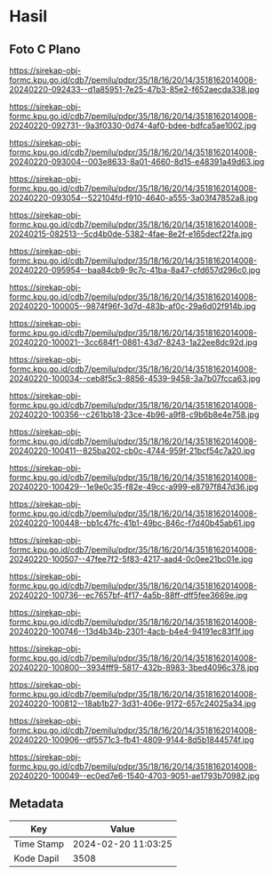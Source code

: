 # Hasil

## Foto C Plano

https://sirekap-obj-formc.kpu.go.id/cdb7/pemilu/pdpr/35/18/16/20/14/3518162014008-20240220-092433--d1a85951-7e25-47b3-85e2-f652aecda338.jpg

https://sirekap-obj-formc.kpu.go.id/cdb7/pemilu/pdpr/35/18/16/20/14/3518162014008-20240220-092731--9a3f0330-0d74-4af0-bdee-bdfca5ae1002.jpg

https://sirekap-obj-formc.kpu.go.id/cdb7/pemilu/pdpr/35/18/16/20/14/3518162014008-20240220-093004--003e8633-8a01-4660-8d15-e48391a49d63.jpg

https://sirekap-obj-formc.kpu.go.id/cdb7/pemilu/pdpr/35/18/16/20/14/3518162014008-20240220-093054--522104fd-f910-4640-a555-3a03f47852a8.jpg

https://sirekap-obj-formc.kpu.go.id/cdb7/pemilu/pdpr/35/18/16/20/14/3518162014008-20240215-082513--5cd4b0de-5382-4fae-8e2f-e165decf22fa.jpg

https://sirekap-obj-formc.kpu.go.id/cdb7/pemilu/pdpr/35/18/16/20/14/3518162014008-20240220-095954--baa84cb9-9c7c-41ba-8a47-cfd657d296c0.jpg

https://sirekap-obj-formc.kpu.go.id/cdb7/pemilu/pdpr/35/18/16/20/14/3518162014008-20240220-100005--9874f96f-3d7d-483b-af0c-29a6d02f914b.jpg

https://sirekap-obj-formc.kpu.go.id/cdb7/pemilu/pdpr/35/18/16/20/14/3518162014008-20240220-100021--3cc684f1-0861-43d7-8243-1a22ee8dc92d.jpg

https://sirekap-obj-formc.kpu.go.id/cdb7/pemilu/pdpr/35/18/16/20/14/3518162014008-20240220-100034--ceb8f5c3-8856-4539-9458-3a7b07fcca63.jpg

https://sirekap-obj-formc.kpu.go.id/cdb7/pemilu/pdpr/35/18/16/20/14/3518162014008-20240220-100356--c261bb18-23ce-4b96-a9f8-c9b6b8e4e758.jpg

https://sirekap-obj-formc.kpu.go.id/cdb7/pemilu/pdpr/35/18/16/20/14/3518162014008-20240220-100411--825ba202-cb0c-4744-959f-21bcf54c7a20.jpg

https://sirekap-obj-formc.kpu.go.id/cdb7/pemilu/pdpr/35/18/16/20/14/3518162014008-20240220-100429--1e9e0c35-f82e-49cc-a999-e8797f847d36.jpg

https://sirekap-obj-formc.kpu.go.id/cdb7/pemilu/pdpr/35/18/16/20/14/3518162014008-20240220-100448--bb1c47fc-41b1-49bc-846c-f7d40b45ab61.jpg

https://sirekap-obj-formc.kpu.go.id/cdb7/pemilu/pdpr/35/18/16/20/14/3518162014008-20240220-100507--47fee7f2-5f83-4217-aad4-0c0ee21bc01e.jpg

https://sirekap-obj-formc.kpu.go.id/cdb7/pemilu/pdpr/35/18/16/20/14/3518162014008-20240220-100736--ec7657bf-4f17-4a5b-88ff-dff5fee3669e.jpg

https://sirekap-obj-formc.kpu.go.id/cdb7/pemilu/pdpr/35/18/16/20/14/3518162014008-20240220-100746--13d4b34b-2301-4acb-b4e4-94191ec83f1f.jpg

https://sirekap-obj-formc.kpu.go.id/cdb7/pemilu/pdpr/35/18/16/20/14/3518162014008-20240220-100800--3934fff9-5817-432b-8983-3bed4096c378.jpg

https://sirekap-obj-formc.kpu.go.id/cdb7/pemilu/pdpr/35/18/16/20/14/3518162014008-20240220-100812--18ab1b27-3d31-406e-9172-657c24025a34.jpg

https://sirekap-obj-formc.kpu.go.id/cdb7/pemilu/pdpr/35/18/16/20/14/3518162014008-20240220-100906--df5571c3-fb41-4809-9144-8d5b1844574f.jpg

https://sirekap-obj-formc.kpu.go.id/cdb7/pemilu/pdpr/35/18/16/20/14/3518162014008-20240220-100049--ec0ed7e6-1540-4703-9051-ae1793b70982.jpg


## Metadata

| Key        | Value               |
| ---------- | ------------------- |
| Time Stamp | 2024-02-20 11:03:25 |
| Kode Dapil | 3508                |



